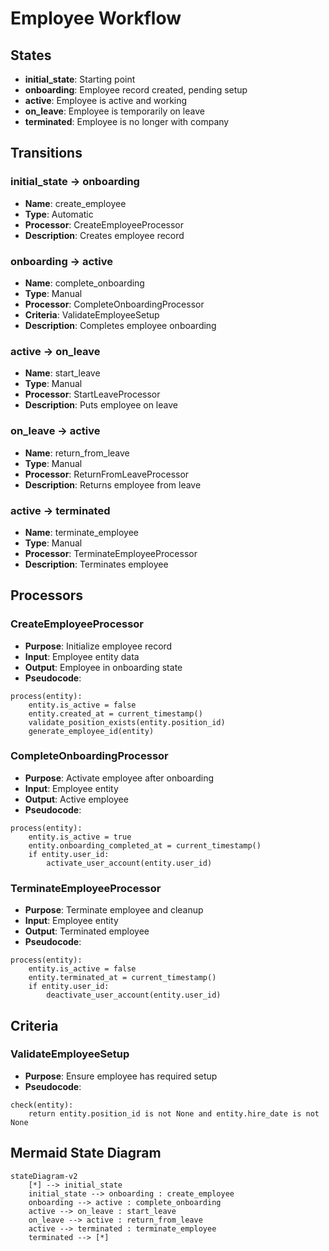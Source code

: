 # Employee Workflow

## States
- **initial_state**: Starting point
- **onboarding**: Employee record created, pending setup
- **active**: Employee is active and working
- **on_leave**: Employee is temporarily on leave
- **terminated**: Employee is no longer with company

## Transitions

### initial_state → onboarding
- **Name**: create_employee
- **Type**: Automatic
- **Processor**: CreateEmployeeProcessor
- **Description**: Creates employee record

### onboarding → active
- **Name**: complete_onboarding
- **Type**: Manual
- **Processor**: CompleteOnboardingProcessor
- **Criteria**: ValidateEmployeeSetup
- **Description**: Completes employee onboarding

### active → on_leave
- **Name**: start_leave
- **Type**: Manual
- **Processor**: StartLeaveProcessor
- **Description**: Puts employee on leave

### on_leave → active
- **Name**: return_from_leave
- **Type**: Manual
- **Processor**: ReturnFromLeaveProcessor
- **Description**: Returns employee from leave

### active → terminated
- **Name**: terminate_employee
- **Type**: Manual
- **Processor**: TerminateEmployeeProcessor
- **Description**: Terminates employee

## Processors

### CreateEmployeeProcessor
- **Purpose**: Initialize employee record
- **Input**: Employee entity data
- **Output**: Employee in onboarding state
- **Pseudocode**:
```
process(entity):
    entity.is_active = false
    entity.created_at = current_timestamp()
    validate_position_exists(entity.position_id)
    generate_employee_id(entity)
```

### CompleteOnboardingProcessor
- **Purpose**: Activate employee after onboarding
- **Input**: Employee entity
- **Output**: Active employee
- **Pseudocode**:
```
process(entity):
    entity.is_active = true
    entity.onboarding_completed_at = current_timestamp()
    if entity.user_id:
        activate_user_account(entity.user_id)
```

### TerminateEmployeeProcessor
- **Purpose**: Terminate employee and cleanup
- **Input**: Employee entity
- **Output**: Terminated employee
- **Pseudocode**:
```
process(entity):
    entity.is_active = false
    entity.terminated_at = current_timestamp()
    if entity.user_id:
        deactivate_user_account(entity.user_id)
```

## Criteria

### ValidateEmployeeSetup
- **Purpose**: Ensure employee has required setup
- **Pseudocode**:
```
check(entity):
    return entity.position_id is not None and entity.hire_date is not None
```

## Mermaid State Diagram
```mermaid
stateDiagram-v2
    [*] --> initial_state
    initial_state --> onboarding : create_employee
    onboarding --> active : complete_onboarding
    active --> on_leave : start_leave
    on_leave --> active : return_from_leave
    active --> terminated : terminate_employee
    terminated --> [*]
```
